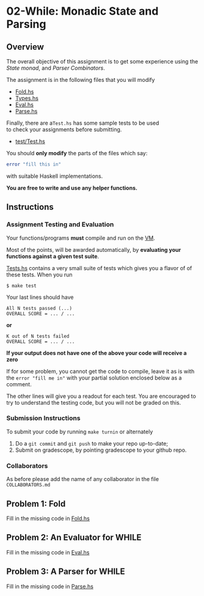# 02-While: Monadic State and Parsing

## Overview

The overall objective of this assignment is to get some 
experience using the *State monad*, and *Parser Combinators*.

The assignment is in the following files that you will modify

- [Fold.hs](/src/CSE230/Fold.hs)
- [Types.hs](/src/CSE230/While/Types.hs)
- [Eval.hs](/src/CSE230/While/Eval.hs)
- [Parse.hs](/src/CSE230/While/Parse.hs)

Finally, there are a`Test.hs` has some sample tests to be used  
to check your assignments before submitting.

- [test/Test.hs](/test/Test.hs)

You should **only modify** the parts of the files which say:

```haskell
error "fill this in"
```

with suitable Haskell implementations. 

**You are free to write and use any helper functions.**

## Instructions

### Assignment Testing and Evaluation

Your functions/programs **must** compile and run on the [VM][VM-URL].

Most of the points, will be awarded automatically, by
**evaluating your functions against a given test suite**.

[Tests.hs](/tests/Test.hs) contains a very small suite
of tests which gives you a flavor of of these tests.
When you run

```shell
$ make test
```

Your last lines should have

```
All N tests passed (...)
OVERALL SCORE = ... / ...
```

**or**

```
K out of N tests failed
OVERALL SCORE = ... / ...
```

**If your output does not have one of the above your code will receive a zero**

If for some problem, you cannot get the code to compile,
leave it as is with the `error "fill me in"` with your 
partial solution enclosed below as a comment.

The other lines will give you a readout for each test.
You are encouraged to try to understand the testing code,
but you will not be graded on this.

### Submission Instructions

To submit your code by running `make turnin` or alternately

1. Do a `git commit` and `git push` to make your repo up-to-date;
2. Submit on gradescope, by pointing gradescope to your github repo.

### Collaborators

As before please add the name of any collaborator in the file `COLLABORATORS.md`

## Problem 1: Fold

Fill in the missing code in [Fold.hs](/src/CSE230/Fold.hs)

## Problem 2: An Evaluator for WHILE

Fill in the missing code in [Eval.hs](/src/CSE230/While/Eval.hs)

## Problem 3: A Parser for WHILE 

Fill in the missing code in [Parse.hs](/src/CSE230/While/Parse.hs)

[VM-URL]: https://drive.google.com/file/d/1BlYeSZPNVrxUu8jQWgUkquRBjE6wQww3/view?usp=sharing
